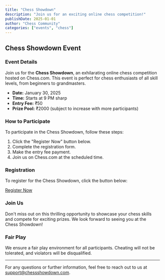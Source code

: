 ```yaml
---
title: "Chess Showdown"
description: "Join us for an exciting online chess competition!"
publishDate: 2025-01-01
author: "Chess Community"
categories: ["events", "chess"]
---
```


## Chess Showdown Event

### Event Details
Join us for the **Chess Showdown**, an exhilarating online chess competition hosted on Chess.com. This event is perfect for chess enthusiasts of all skill levels, from beginners to grandmasters.

- **Date:** January 30, 2025
- **Time:** Starts at 9 PM sharp
- **Entry Fee:** ₹50
- **Prize Pool:** ₹2000 (subject to increase with more participants)

### How to Participate
To participate in the Chess Showdown, follow these steps:

1. Click the "Register Now" button below.
2. Complete the registration form.
3. Make the entry fee payment.
4. Join us on Chess.com at the scheduled time.

### Registration
To register for the Chess Showdown, click the button below:

[Register Now](https://rzp.io/rzp/yTwFOaR)

### Join Us
Don't miss out on this thrilling opportunity to showcase your chess skills and compete for exciting prizes. We look forward to seeing you at the Chess Showdown!

### Fair Play
We ensure a fair play environment for all participants. Cheating will not be tolerated, and violators will be disqualified.

---

For any questions or further information, feel free to reach out to us at [support@chessshowdown.com](mailto:support@chessshowdown.com).
